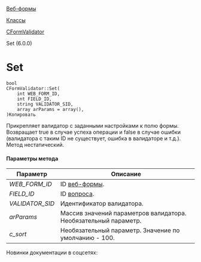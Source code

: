 [Веб-формы](/api_help/form/index.php)

[Классы](/api_help/form/classes/index.php)

[CFormValidator](/api_help/form/classes/cformvalidator/index.php)

Set (6.0.0)

Set
===

```
bool
CFormValidator::Set(
	int WEB_FORM_ID,
	int FIELD_ID,
	string VALIDATOR_SID,
	array arParams = array(),
)Копировать
```

Прикрепляет валидатор с заданными настройками к полю формы. Возвращает true в случае успеха операции и false в случае ошибки (валидатора с таким ID не существует, ошибка в валидаторе и т.д.). Метод нестатический.

#### Параметры метода

| Параметр | Описание |
| --- | --- |
| *WEB\_FORM\_ID* | ID [веб-формы](/api_help/form/terms.php#form). |
| *FIELD\_ID* | ID [вопроса](/api_help/form/terms.php#question). |
| *VALIDATOR\_SID* | Идентификатор валидатора. |
| *arParams* | Массив значений параметров валидатора. Необязательный параметр. |
| *c\_sort* | Необязательный параметр. Значение по умолчанию - 100. |

Новинки документации в соцсетях: